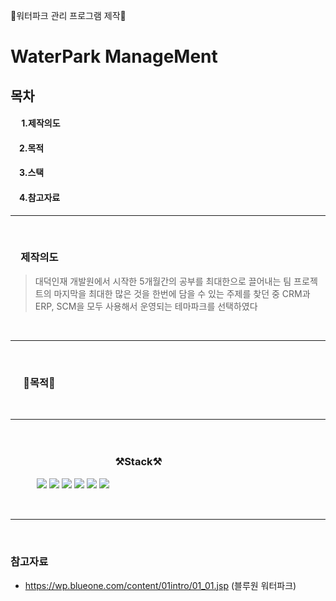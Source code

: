 🌊워터파크 관리 프로그램 제작🌊
# WaterPark ManageMent

## 목차
  #### 　 1.제작의도  
  ####  　2.목적  
  ####  　3.스택  
  ####  　4.참고자료  
----
<br/>

### 　제작의도
>대덕인재 개발원에서 시작한 5개월간의 공부를 최대한으로 끌어내는
>팀 프로젝트의 마지막을 최대한 많은 것을 한번에 담을 수 있는 주제를
>찾던 중 CRM과 ERP, SCM을 모두 사용해서 운영되는 테마파크를 선택하였다
<br/>

----
<br/>

### 　 🥅목적🥅

<br/>

----
<br/>

### 　　　　　　　　　　 ⚒Stack⚒
　　　<a href="https://velog.io/@colorful-stars" target="_blank"><img src="https://img.shields.io/badge/Java-007396?style=flat-square&logo=Java&logoColor=white"/></a>
<a href="https://velog.io/@colorful-stars" target="_blank"><img src="https://img.shields.io/badge/JavaScript-F7DF1E?style=flat-square&logo=JavaScript&logoColor=black"/></a>
<a href="https://velog.io/@colorful-stars" target="_blank"><img src="https://img.shields.io/badge/Spring-6DB33F?style=flat-square&logo=Spring&logoColor=white"/></a>
<a href="https://velog.io/@colorful-stars" target="_blank"><img src="https://img.shields.io/badge/Oracle-F80000?style=flat-square&logo=Oracle&logoColor=white"/></a>
<a href="https://velog.io/@colorful-stars" target="_blank"><img src="https://img.shields.io/badge/Amazon-FF9900?style=flat-square&logo=Amazon&logoColor=black"/></a>
<a href="https://velog.io/@colorful-stars" target="_blank"><img src="https://img.shields.io/badge/jQuery-0769AD?style=flat-square&logo=jQuery&logoColor=white"/></a>

<br/>

----

<br/>

### 참고자료

- https://wp.blueone.com/content/01intro/01_01.jsp (블루원 워터파크)

<br/>
